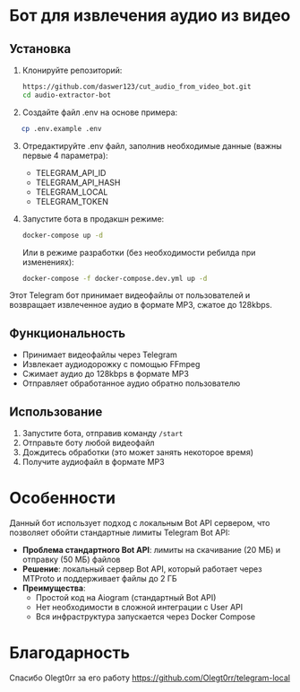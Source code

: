 # Бот для извлечения аудио из видео

## Установка

1. Клонируйте репозиторий:
   ```bash
   https://github.com/daswer123/cut_audio_from_video_bot.git
   cd audio-extractor-bot
   ```

2. Создайте файл .env на основе примера:
```bash
   cp .env.example .env
```

3. Отредактируйте .env файл, заполнив необходимые данные (важны первые 4 параметра):
   - TELEGRAM_API_ID
   - TELEGRAM_API_HASH
   - TELEGRAM_LOCAL
   - TELEGRAM_TOKEN

4. Запустите бота в продакшн режиме:
   ```bash
   docker-compose up -d
   ```

   Или в режиме разработки (без необходимости ребилда при изменениях):
   ```bash
   docker-compose -f docker-compose.dev.yml up -d
   ```


Этот Telegram бот принимает видеофайлы от пользователей и возвращает извлеченное аудио в формате MP3, сжатое до 128kbps.

## Функциональность
- Принимает видеофайлы через Telegram
- Извлекает аудиодорожку с помощью FFmpeg
- Сжимает аудио до 128kbps в формате MP3
- Отправляет обработанное аудио обратно пользователю

## Использование
1. Запустите бота, отправив команду `/start`
2. Отправьте боту любой видеофайл
3. Дождитесь обработки (это может занять некоторое время)
4. Получите аудиофайл в формате MP3

# Особенности
Данный бот использует подход с локальным Bot API сервером, что позволяет обойти стандартные лимиты Telegram Bot API:

- **Проблема стандартного Bot API**: лимиты на скачивание (20 МБ) и отправку (50 МБ) файлов
- **Решение**: локальный сервер Bot API, который работает через MTProto и поддерживает файлы до 2 ГБ
- **Преимущества**: 
  - Простой код на Aiogram (стандартный Bot API)
  - Нет необходимости в сложной интеграции с User API
  - Вся инфраструктура запускается через Docker Compose

# Благодарность
Спасибо Olegt0rr за его работу
https://github.com/Olegt0rr/telegram-local